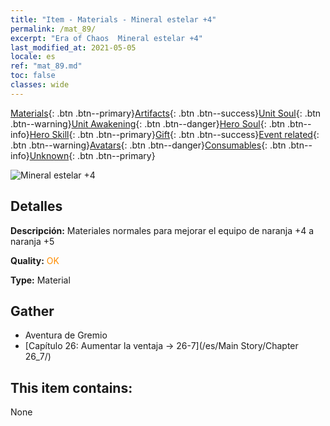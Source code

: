 ```yaml
---
title: "Item - Materials - Mineral estelar +4"
permalink: /mat_89/
excerpt: "Era of Chaos  Mineral estelar +4"
last_modified_at: 2021-05-05
locale: es
ref: "mat_89.md"
toc: false
classes: wide
---
```

 [Materials](/ItemsES/){: .btn .btn--primary}[Artifacts](/ItemsES/Artifacts/){: .btn .btn--success}[Unit Soul](/ItemsES/UnitSoul/){: .btn .btn--warning}[Unit Awakening](/ItemsES/UnitAwakening/){: .btn .btn--danger}[Hero Soul](/ItemsES/HeroSoul/){: .btn .btn--info}[Hero Skill](/ItemsES/HeroSkill/){: .btn .btn--primary}[Gift](/ItemsES/Gift/){: .btn .btn--success}[Event related](/ItemsES/Events/){: .btn .btn--warning}[Avatars](/ItemsES/Avatars/){: .btn .btn--danger}[Consumables](/ItemsES/Consumables/){: .btn .btn--info}[Unknown](/ItemsES/Unknown/){: .btn .btn--primary}

 ![Mineral estelar +4](/images/t/i_cailiao_kuangshi3.png)

## Detalles
 **Descripción:** Materiales normales para mejorar el equipo de naranja +4 a naranja +5

 **Quality:** <span style="color: #FF8C00">OK</span>

 **Type:** Material

## Gather

*    Aventura de Gremio 
*    [Capítulo 26: Aumentar la ventaja -> 26-7](/es/Main Story/Chapter 26_7/) 

## This item contains:

  None

